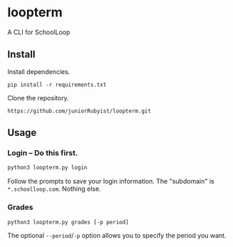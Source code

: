 # loopterm
A CLI for SchoolLoop

## Install
Install dependencies.
```
pip install -r requirements.txt
```
Clone the repository.
```
https://github.com/juniorRubyist/loopterm.git
```

## Usage
### Login – Do this first.
```sh
python3 loopterm.py login
```
Follow the prompts to save your login information.
The "subdomain" is `*.schoolloop.com`. Nothing else.

### Grades
```sh
python3 loopterm.py grades [-p period]
```
The optional `--period`/`-p` option allows you to specify the period you want.
